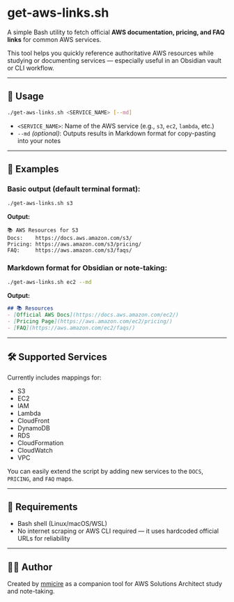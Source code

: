 # get-aws-links.sh

A simple Bash utility to fetch official **AWS documentation, pricing, and FAQ links** for common AWS services.

This tool helps you quickly reference authoritative AWS resources while studying or documenting services — especially useful in an Obsidian vault or CLI workflow.

---

## 🚀 Usage

```bash
./get-aws-links.sh <SERVICE_NAME> [--md]
```

- `<SERVICE_NAME>`: Name of the AWS service (e.g., `s3`, `ec2`, `lambda`, etc.)
- `--md` *(optional)*: Outputs results in Markdown format for copy-pasting into your notes

---

## 📘 Examples

### Basic output (default terminal format):
```bash
./get-aws-links.sh s3
```

**Output:**
```
📚 AWS Resources for S3
Docs:    https://docs.aws.amazon.com/s3/
Pricing: https://aws.amazon.com/s3/pricing/
FAQ:     https://aws.amazon.com/s3/faqs/
```

### Markdown format for Obsidian or note-taking:
```bash
./get-aws-links.sh ec2 --md
```

**Output:**
```markdown
## 📚 Resources
- [Official AWS Docs](https://docs.aws.amazon.com/ec2/)
- [Pricing Page](https://aws.amazon.com/ec2/pricing/)
- [FAQ](https://aws.amazon.com/ec2/faqs/)
```

---

## 🛠️ Supported Services

Currently includes mappings for:
- S3
- EC2
- IAM
- Lambda
- CloudFront
- DynamoDB
- RDS
- CloudFormation
- CloudWatch
- VPC

You can easily extend the script by adding new services to the `DOCS`, `PRICING`, and `FAQ` maps.

---

## 🔐 Requirements

- Bash shell (Linux/macOS/WSL)
- No internet scraping or AWS CLI required — it uses hardcoded official URLs for reliability

---

## 🧑‍💻 Author

Created by [mmicire](https://github.com/mmicire) as a companion tool for AWS Solutions Architect study and note-taking.

